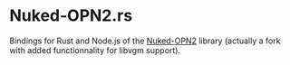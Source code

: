 # Nuked-OPN2.rs

Bindings for Rust and Node.js of the [Nuked-OPN2](https://github.com/nukeykt/Nuked-OPN2) library (actually a fork with added functionnality for libvgm support).
